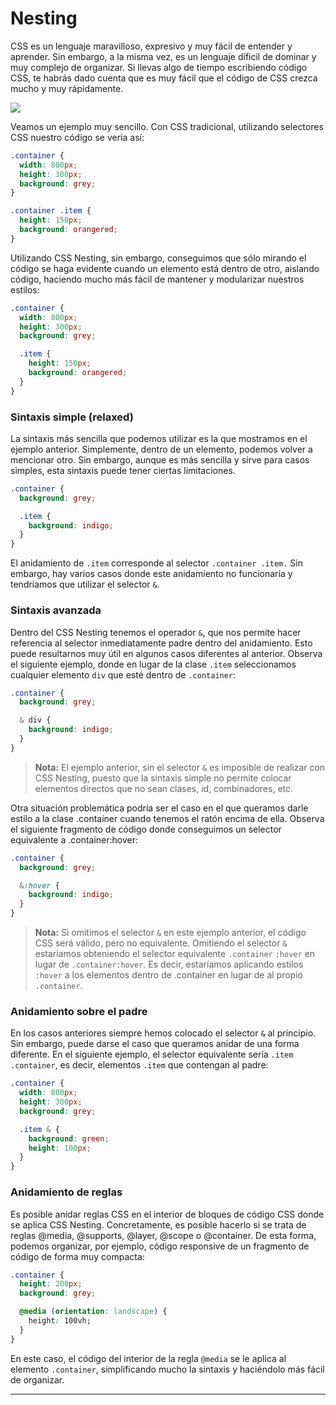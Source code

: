 # Nesting

CSS es un lenguaje maravilloso, expresivo y muy fácil de entender y aprender. Sin embargo, a la misma vez, es un lenguaje díficil de dominar y muy complejo de organizar. Si llevas algo de tiempo escribiendo código CSS, te habrás dado cuenta que es muy fácil que el código de CSS crezca mucho y muy rápidamente.

![](https://lenguajecss.com/css/calidad-de-codigo/css-nesting/css-nesting.png)

Veamos un ejemplo muy sencillo. Con CSS tradicional, utilizando selectores CSS nuestro código se vería así:

```css
.container {
  width: 800px;
  height: 300px;
  background: grey;
}

.container .item {
  height: 150px;
  background: orangered;
}
```

Utilizando CSS Nesting, sin embargo, conseguimos que sólo mirando el código se haga evidente cuando un elemento está dentro de otro, aislando código, haciendo mucho más fácil de mantener y modularizar nuestros estilos:

```css
.container {
  width: 800px;
  height: 300px;
  background: grey;

  .item {
    height: 150px;
    background: orangered;
  }
}
```

### Sintaxis simple (relaxed)

La sintaxis más sencilla que podemos utilizar es la que mostramos en el ejemplo anterior. Simplemente, dentro de un elemento, podemos volver a mencionar otro. Sin embargo, aunque es más sencilla y sirve para casos simples, esta sintaxis puede tener ciertas limitaciones.

```css
.container {
  background: grey;

  .item {
    background: indigo;
  }
}
```

El anidamiento de `.item` corresponde al selector `.container .item.` Sin embargo, hay varios casos donde este anidamiento no funcionaría y tendríamos que utilizar el selector `&`.

### Sintaxis avanzada

Dentro del CSS Nesting tenemos el operador `&`, que nos permite hacer referencia al selector inmediatamente padre dentro del anidamiento. Esto puede resultarnos muy útil en algunos casos diferentes al anterior. Observa el siguiente ejemplo, donde en lugar de la clase `.item` seleccionamos cualquier elemento `div` que esté dentro de `.container`:

```css
.container {
  background: grey;

  & div {
    background: indigo;
  }
}
```

>**Nota:** El ejemplo anterior, sin el selector `&` es imposible de realizar con CSS Nesting, puesto que la sintaxis simple no permite colocar elementos directos que no sean clases, id, combinadores, etc.

Otra situación problemática podría ser el caso en el que queramos darle estilo a la clase .container cuando tenemos el ratón encima de ella. Observa el siguiente fragmento de código donde conseguimos un selector equivalente a .container:hover:

```css
.container {
  background: grey;

  &:hover {
    background: indigo;
  }
}
```

>**Nota:** Si omitimos el selector `&` en este ejemplo anterior, el código CSS será válido, pero no equivalente. Omitiendo el selector `&` estaríamos obteniendo el selector equivalente `.container` `:hover` en lugar de `.container:hover`. Es decir, estaríamos aplicando estilos `:hover` a los elementos dentro de .container en lugar de al propio `.container`.


### Anidamiento sobre el padre

En los casos anteriores siempre hemos colocado el selector `&` al principio. Sin embargo, puede darse el caso que queramos anidar de una forma diferente. En el siguiente ejemplo, el selector equivalente sería `.item` `.container`, es decir, elementos `.item` que contengan al padre:


```css
.container {
  width: 800px;
  height: 300px;
  background: grey;

  .item & {
    background: green;
    height: 100px;
  }
}
```

### Anidamiento de reglas

Es posible anidar reglas CSS en el interior de bloques de código CSS donde se aplica CSS Nesting. Concretamente, es posible hacerlo si se trata de reglas @media, @supports, @layer, @scope o @container. De esta forma, podemos organizar, por ejemplo, código responsive de un fragmento de código de forma muy compacta:


```css
.container {
  height: 200px;
  background: grey;

  @media (orientation: landscape) {
    height: 100vh;
  }
}
```

En este caso, el código del interior de la regla `@media` se le aplica al elemento `.container`, simplificando mucho la sintaxis y haciéndolo más fácil de organizar.

---
